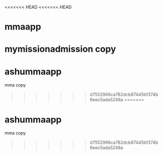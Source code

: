 <<<<<<< HEAD
<<<<<<< HEAD
# mmaapp
mymissionadmission copy
=======
# ashummaapp
mma copy
>>>>>>> d7552966ca782dcb87445bf374b6eec0ada5248a
=======
# ashummaapp
mma copy
>>>>>>> d7552966ca782dcb87445bf374b6eec0ada5248a
